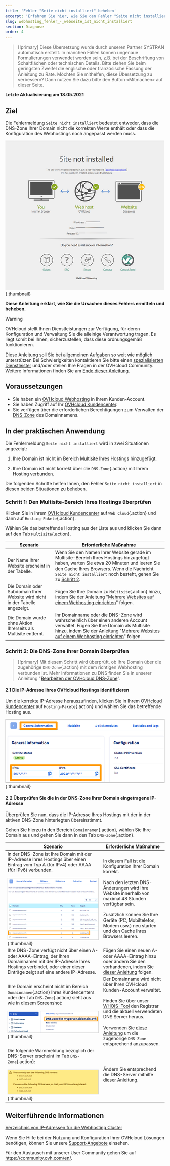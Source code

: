 ```yaml
---
title: 'Fehler "Seite nicht installiert" beheben'
excerpt: 'Erfahren Sie hier, wie Sie den Fehler "Seite nicht installiert" beheben'
slug: webhosting_fehler_-_webseite_ist_nicht_installiert
section: Diagnose
order: 4
---
```


> [!primary]
> Diese Übersetzung wurde durch unseren Partner SYSTRAN automatisch erstellt. In manchen Fällen können ungenaue Formulierungen verwendet worden sein, z.B. bei der Beschriftung von Schaltflächen oder technischen Details. Bitte ziehen Sie beim geringsten Zweifel die englische oder französische Fassung der Anleitung zu Rate. Möchten Sie mithelfen, diese Übersetzung zu verbessern? Dann nutzen Sie dazu bitte den Button «Mitmachen» auf dieser Seite.
>

**Letzte Aktualisierung am 18.05.2021**

## Ziel

Die Fehlermeldung `Seite nicht installiert` bedeutet entweder, dass die DNS-Zone Ihrer Domain nicht die korrekten Werte enthält oder dass die Konfiguration des Webhostings noch angepasst werden muss.

![website not installed](images/site-not-installed2021.png){.thumbnail}

**Diese Anleitung erklärt, wie Sie die Ursachen dieses Fehlers ermitteln und beheben.**

> [!warning]
> OVHcloud stellt Ihnen Dienstleistungen zur Verfügung, für deren Konfiguration und Verwaltung Sie die alleinige Verantwortung tragen. Es liegt somit bei Ihnen, sicherzustellen, dass diese ordnungsgemäß funktionieren.
>
> Diese Anleitung soll Sie bei allgemeinen Aufgaben so weit wie möglich unterstützen Bei Schwierigkeiten kontaktieren Sie bitte einen [spezialisierten Dienstleister](https://partner.ovhcloud.com/de/directory/) und/oder stellen Ihre Fragen in der OVHcloud Community. Weitere Informationen finden Sie am [Ende dieser Anleitung](#gofurther).
>

## Voraussetzungen

- Sie haben ein [OVHcloud Webhosting](https://www.ovhcloud.com/de/web-hosting/) in Ihrem Kunden-Account.
- Sie haben Zugriff auf Ihr [OVHcloud Kundencenter](https://www.ovh.com/auth/?action=gotomanager&from=https://www.ovh.de/&ovhSubsidiary=de).
- Sie verfügen über die erforderlichen Berechtigungen zum Verwalten der [DNS-Zone](../../domains/webhosting_bearbeiten_der_dns_zone/) des Domainnamens.

## In der praktischen Anwendung

Die Fehlermeldung `Seite nicht installiert` wird in zwei Situationen angezeigt:

1. Ihre Domain ist nicht im Bereich [Multisite](../multisites-mehrere-websites-konfigurieren/#schritt-1-auf-die-multisite-verwaltung-zugreifen) Ihres Hostings hinzugefügt.

2. Ihre Domain ist nicht korrekt über die `DNS-Zone`{.action} mit Ihrem Hosting verbunden.

Die folgenden Schritte helfen Ihnen, den Fehler `Seite nicht installiert` in diesen beiden Situationen zu beheben.

### Schritt 1: Den Multisite-Bereich Ihres Hostings überprüfen

Klicken Sie in Ihrem [OVHcloud Kundencenter](https://www.ovh.com/auth/?action=gotomanager&from=https://www.ovh.de/&ovhSubsidiary=de) auf `Web Cloud`{.action} und dann auf `Hosting-Pakete`{.action}.

Wählen Sie das betreffende Hosting aus der Liste aus und klicken Sie dann auf den Tab `Multisite`{.action}.

|Szenario|Erforderliche Maßnahme|
|---|---|
|Der Name Ihrer Website erscheint in der Tabelle.|Wenn Sie den Namen Ihrer Website gerade im Multisite-Bereich Ihres Hostings hinzugefügt haben, warten Sie etwa 20 Minuten und leeren Sie den Cache Ihres Browsers. Wenn die Nachricht `Seite nicht installiert` noch besteht, gehen Sie zu [Schritt 2](#checkdomainlink).|
|Die Domain oder Subdomain Ihrer Website wird nicht in der Tabelle angezeigt.|Fügen Sie Ihre Domain zu `Multisite`{.action} hinzu, indem Sie der Anleitung "[Mehrere Websites auf einem Webhosting einrichten](../multisites-mehrere-websites-konfigurieren/#schritt-2-eine-domain-oder-subdomain-hinzufugen)" folgen.|
|Die Domain wurde ohne Aktion Ihrerseits als Multisite entfernt.|Ihr Domainname oder die DNS-Zone wird wahrscheinlich über einen anderen Account verwaltet. Fügen Sie Ihre Domain als Multisite hinzu, indem Sie der Anleitung "[Mehrere Websites auf einem Webhosting einrichten](../multisites-mehrere-websites-konfigurieren/#schritt-22-eine-externe-domain-hinzufugen)" folgen.|

### Schritt 2: Die DNS-Zone Ihrer Domain überprüfen <a name="checkdomainlink"></a>

> [!primary]
> Mit diesem Schritt wird überprüft, ob Ihre Domain über die zugehörige `DNS-Zone`{.action} mit dem richtigen Webhosting verbunden ist.
> Mehr Informationen zu DNS finden Sie in unserer Anleitung "[Bearbeiten der OVHcloud DNS-Zone](../../domains/webhosting_bearbeiten_der_dns_zone/#dns-konzept-verstehen)".

#### 2\.1 Die IP-Adresse Ihres OVHcloud Hostings identifizieren

Um die korrekte IP-Adresse herauszufinden, klicken Sie in Ihrem [OVHcloud Kundencenter](https://www.ovh.com/auth/?action=gotomanager&from=https://www.ovh.de/&ovhSubsidiary=de) auf `Hosting-Pakete`{.action} und wählen Sie das betreffende Hosting aus.

![hosting-general-information](images/hosting-general-informations.png){.thumbnail}

#### 2\.2 Überprüfen Sie die in der DNS-Zone Ihrer Domain eingetragene IP-Adresse

Überprüfen Sie nun, dass die IP-Adresse Ihres Hostings mit der in der aktiven DNS-Zone hinterlegten übereinstimmt.

Gehen Sie hierzu in den Bereich `Domainnamen`{.action}, wählen Sie Ihre Domain aus und gehen Sie dann in den Tab `DNS-Zone`{.action}.

|Szenario|Erforderliche Maßnahme|
|---|---|
|In der DNS-Zone ist Ihre Domain mit der IP-Adresse Ihres Hostings über einen Eintrag vom Typ A (für IPv4) oder AAAA (für IPv6) verbunden.<br><br>![zoneDNS_IP2](images/zonedns_ip2.png){.thumbnail}|In diesem Fall ist die Konfiguration Ihrer Domain korrekt.<br><br>Nach den letzten DNS-Änderungen wird Ihre Website innerhalb von maximal 48 Stunden verfügbar sein.<br><br>Zusätzlich können Sie Ihre Geräte (PC, Mobiltelefon, Modem usw.) neu starten und den Cache Ihres Browsers leeren.|
|Ihre DNS-Zone verfügt nicht über einen A- oder AAAA-Eintrag, der Ihren Domainnamen mit der IP-Adresse Ihres Hostings verbindet, oder einer dieser Einträge zeigt auf eine andere IP-Adresse.|Fügen Sie einen neuen A- oder AAAA-Eintrag hinzu oder ändern Sie den vorhandenen, indem Sie [dieser Anleitung](../../domains/webhosting_bearbeiten_der_dns_zone/) folgen.|
|Ihre Domain erscheint nicht im Bereich `Domainnamen`{.action} Ihres Kundencenters oder der Tab `DNS-Zone`{.action} sieht aus wie in diesem Screenshot:<br><br>![zonedns2](images/zonedns_ndd_pas_sur_lec2.png){.thumbnail}|Der Domainname wird nicht über Ihren OVHcloud Kunden-Account verwaltet.<br><br>Finden Sie über unser [WHOIS-Tool](https://www.ovh.de/support/werkzeuge/check_whois.pl) den Registrar und die aktuell verwendeten DNS Server heraus.<br><br>Verwenden Sie [diese Anleitung](../multisites-mehrere-websites-konfigurieren/#schritt-22-eine-externe-domain-hinzufugen) um die zugehörige `DNS-Zone` entsprechend anzupassen.|
|Die folgende Warnmeldung bezüglich der DNS-Server erscheint im Tab `DNS-Zone`{.action}:<br><br>![warnmeldung_dns](images/avertissement_zonedns_pas_sur_srv_dns.png){.thumbnail}|Ändern Sie entsprechend die DNS-Server mithilfe [dieser Anleitung](../../domains/webhosting_allgemeine_informationen_zu_den_dns_servern/).|

## Weiterführende Informationen <a name="gofurther"></a>

[Verzeichnis von IP-Adressen für die Webhosting Cluster](../verzeichnis-der-ip-adressen-web-hosting-cluster/)

Wenn Sie Hilfe bei der Nutzung und Konfiguration Ihrer OVHcloud Lösungen benötigen, können Sie unsere [Support-Angebote](https://www.ovhcloud.com/de/support-levels/) einsehen.

Für den Austausch mit unserer User Community gehen Sie auf <https://community.ovh.com/en/>.
